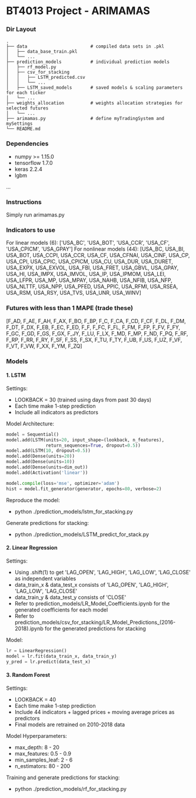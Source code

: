 ﻿BT4013 Project - ARIMAMAS
==========================

### Dir Layout
    .
    ├── data                        # compiled data sets in .pkl
    │   ├── data_base_train.pkl        
    │   └── ...                 
    ├── prediction_models           # individual prediction models                   
    │   ├── rf_model.py
    │   ├── csv_for_stacking
    │   │   ├── LSTM_predicted.csv
    │   │   └── ...  
    │   ├── LSTM_saved_models       # saved models & scaling parameters for each ticker
    │   └── ...      
    ├── weights_allocation          # weights allocation strategies for selected futures  
    │   └── ...    
    ├── arimamas.py                 # define myTradingSystem and mySettings
    └── README.md

### Dependencies
- numpy >= 1.15.0
- tensorflow 1.7.0
- keras 2.2.4
- lgbm

...

### Instructions 
Simply run arimamas.py


### Indicators to use
For linear models (6): ['USA_BC', 'USA_BOT', 'USA_CCR', 'USA_CF', 'USA_CPICM', 'USA_GPAY']
For nonlinear models (44): 
    [USA_BC, USA_BI, USA_BOT, USA_CCPI, USA_CCR, USA_CF, USA_CFNAI,
    USA_CINF, USA_CP, USA_CPI, USA_CPIC, USA_CPICM, USA_CU, USA_DUR,
    USA_DURET, USA_EXPX, USA_EXVOL, USA_FBI, USA_FRET, USA_GBVL,
    USA_GPAY, USA_HI, USA_IMPX, USA_IMVOL, USA_IP, USA_IPMOM, USA_LEI,
    USA_LFPR, USA_MP, USA_MPAY, USA_NAHB, USA_NFIB, USA_NFP, USA_NLTTF,
    USA_NPP, USA_PFED, USA_PPIC, USA_RFMI, USA_RSEA, USA_RSM, USA_RSY,
    USA_TVS, USA_UNR, USA_WINV]

### Futures with less than 1 MAPE (trade these)
[F_AD, F_AE, F_AH, F_AX, F_BO, F_BP, F_C, F_CA, F_CD, F_CF, 
 F_DL, F_DM, F_DT, F_DX, F_EB, F_EC, F_ED, F_F, F_FC, F_FL, 
 F_FM, F_FP, F_FV, F_FY, F_GC, F_GD, F_GS, F_GX, F_JY, F_LU, 
 F_LX, F_MD, F_MP, F_ND, F_PQ, F_RF, F_RP, F_RR, F_RY, F_SF, 
 F_SS, F_SX, F_TU, F_TY, F_UB, F_US, F_UZ, F_VF, F_VT, F_VW, 
 F_XX, F_YM, F_ZQ]

### Models
#### 1. LSTM
Settings: 
- LOOKBACK = 30 (trained using days from past 30 days) 
- Each time make 1-step prediction
- Include all indicators as predictors

Model Architecture:
```python
model = Sequential()
model.add(LSTM(units=20, input_shape=(lookback, n_features),
               return_sequences=True, dropout=0.5))
model.add(LSTM(10, dropout=0.5)) 
model.add(Dense(units=20))
model.add(Dense(units=10))
model.add(Dense(units=dim_out))
model.add(Activation('linear'))

model.compile(loss='mse', optimizer='adam')
hist = model.fit_generator(generator, epochs=80, verbose=2)
```

Reproduce the model: 
- python ./prediction_models/lstm_for_stacking.py

Generate predictions for stacking:
- python ./prediction_models/LSTM_predict_for_stack.py
#### 2. Linear Regression
Settings: 
- Using .shift(1) to get 'LAG_OPEN', 'LAG_HIGH', 'LAG_LOW', 'LAG_CLOSE' as independent variables
- data_train_x & data_test_x consists of 'LAG_OPEN', 'LAG_HIGH', 'LAG_LOW', 'LAG_CLOSE'
- data_train_y & data_test_y consists of 'CLOSE'
- Refer to prediction_models/LR_Model_Coefficients.ipynb for the generated coefficients for each model
- Refer to prediction_models/csv_for_stacking/LR_Model_Predictions_(2016-2018).ipynb for the generated predictions for stacking

Model:
```python
lr = LinearRegression()
model = lr.fit(data_train_x, data_train_y)
y_pred = lr.predict(data_test_x)
```
#### 3. Random Forest
Settings:
- LOOKBACK = 40
- Each time make 1-step prediction
- Include 44 indicators + lagged prices + moving average prices as predictors
- Final models are retrained on 2010-2018 data

Model Hyperparameters:
- max_depth: 8 - 20
- max_features: 0.5 - 0.9
- min_samples_leaf: 2 - 6
- n_estimators: 80 - 200

Training and generate predictions for stacking:
- python ./prediction_models/rf_for_stacking.py
